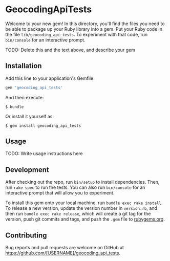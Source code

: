 # GeocodingApiTests

Welcome to your new gem! In this directory, you'll find the files you need to be able to package up your Ruby library into a gem. Put your Ruby code in the file `lib/geocoding_api_tests`. To experiment with that code, run `bin/console` for an interactive prompt.

TODO: Delete this and the text above, and describe your gem

## Installation

Add this line to your application's Gemfile:

```ruby
gem 'geocoding_api_tests'
```

And then execute:

    $ bundle

Or install it yourself as:

    $ gem install geocoding_api_tests

## Usage

TODO: Write usage instructions here

## Development

After checking out the repo, run `bin/setup` to install dependencies. Then, run `rake spec` to run the tests. You can also run `bin/console` for an interactive prompt that will allow you to experiment.

To install this gem onto your local machine, run `bundle exec rake install`. To release a new version, update the version number in `version.rb`, and then run `bundle exec rake release`, which will create a git tag for the version, push git commits and tags, and push the `.gem` file to [rubygems.org](https://rubygems.org).

## Contributing

Bug reports and pull requests are welcome on GitHub at https://github.com/[USERNAME]/geocoding_api_tests.

